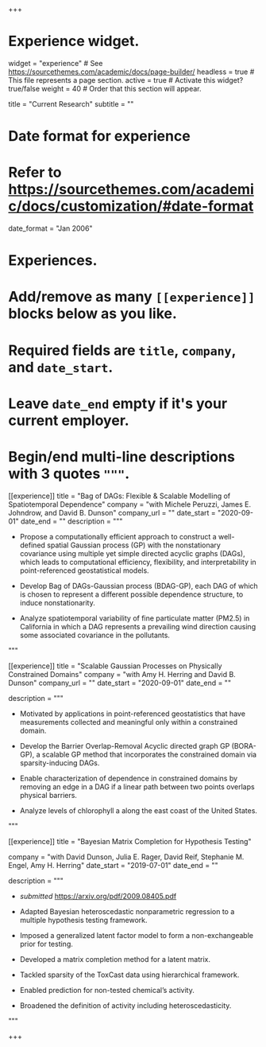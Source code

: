 +++
# Experience widget.
widget = "experience"  # See https://sourcethemes.com/academic/docs/page-builder/
headless = true  # This file represents a page section.
active = true  # Activate this widget? true/false
weight = 40  # Order that this section will appear.

title = "Current Research"
subtitle = ""

# Date format for experience
#   Refer to https://sourcethemes.com/academic/docs/customization/#date-format
date_format = "Jan 2006"

# Experiences.
#   Add/remove as many `[[experience]]` blocks below as you like.
#   Required fields are `title`, `company`, and `date_start`.
#   Leave `date_end` empty if it's your current employer.
#   Begin/end multi-line descriptions with 3 quotes `"""`.
[[experience]]
  title = "Bag of DAGs: Flexible & Scalable Modelling of Spatiotemporal Dependence"
  company = "with Michele Peruzzi, James E. Johndrow, and David B. Dunson"
  company_url = ""
  date_start = "2020-09-01"
  date_end = ""
  description = """

* Propose a computationally efficient approach to construct a well-defined spatial Gaussian process (GP) with the nonstationary covariance using multiple yet simple directed acyclic graphs (DAGs), which leads to computational efficiency, flexibility, and interpretability in point-referenced geostatistical models.

* Develop Bag of DAGs-Gaussian process (BDAG-GP), each DAG of which is chosen to represent a different possible dependence structure, to induce nonstationarity.

* Analyze spatiotemporal variability of fine particulate matter (PM2.5) in California in which a DAG represents a prevailing wind direction causing some associated covariance in the pollutants.

"""

[[experience]]
  title = "Scalable Gaussian Processes on Physically Constrained Domains"
  company = "with Amy H. Herring and David B. Dunson"
  company_url = ""
  date_start = "2020-09-01"
  date_end = ""

description = """

* Motivated by applications in point-referenced geostatistics that have measurements collected and meaningful only within a constrained domain.

* Develop the Barrier Overlap-Removal Acyclic directed graph GP (BORA-GP), a scalable GP method that incorporates the constrained domain via sparsity-inducing DAGs.  

* Enable characterization of dependence in constrained domains by removing an edge in a DAG if a linear path between two points overlaps physical barriers.

* Analyze levels of chlorophyll a along the east coast of the United States.

"""

[[experience]]
  title = "Bayesian Matrix Completion for Hypothesis Testing"

company = "with David Dunson, Julia E. Rager, David Reif, Stephanie M. Engel, Amy H. Herring"
  date_start = "2019-07-01"
  date_end = ""

description = """

* *submitted*  https://arxiv.org/pdf/2009.08405.pdf

* Adapted Bayesian heteroscedastic nonparametric regression to a multiple hypothesis testing framework.  
* Imposed a generalized latent factor model to form a non-exchangeable prior for testing.
* Developed a matrix completion method for a latent matrix.
* Tackled sparsity of the ToxCast data using hierarchical framework.
* Enabled prediction for non-tested chemical’s activity.
* Broadened the definition of activity including heteroscedasticity.

"""

+++
